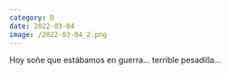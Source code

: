 ```yaml
--- 
category: D 
date: 2022-03-04 
image: /2022-03-04_2.png 
--- 
```


Hoy soñe que estábamos en guerra... terrible pesadilla...